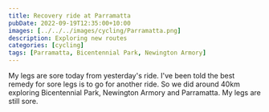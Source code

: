 ```yaml
---
title: Recovery ride at Parramatta
pubDate: 2022-09-19T12:35:00+10:00
images: [../../../images/cycling/Parramatta.png]
description: Exploring new routes
categories: [cycling]
tags: [Parramatta, Bicentennial Park, Newington Armory]
---
```


My legs are sore today from yesterday's ride. I've been told the best remedy for sore legs is to go for another ride. So we did around 40km exploring Bicentennial Park, Newington Armory and Parramatta. My legs are still sore.
